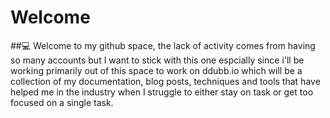 # Welcome


##💻 Welcome to my github space, the lack of activity comes from having so many accounts but I want to stick with this one espcially since i'll be working primarily out of this space to work on ddubb.io which will be a collection of my documentation, blog posts, techniques and tools that have helped me in the industry when I struggle to either stay on task or get too focused on a single task.
